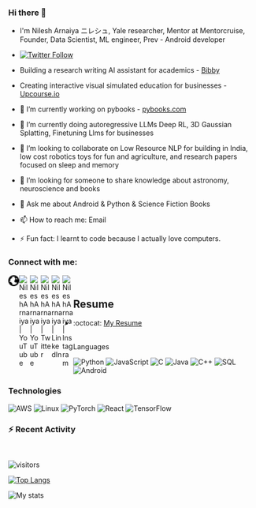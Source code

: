 ### Hi there 👋

<!--
**NileshArnaiya/NileshArnaiya** is a ✨ _special_ ✨ repository because its `README.md` (this file) appears on your GitHub profile.
-->
- I'm Nilesh Arnaiya ニレシュ, Yale researcher, Mentor at Mentorcruise, Founder, Data Scientist, ML engineer, Prev - Android developer
- [![Twitter Follow](https://img.shields.io/twitter/follow/NileshArnaiya?color=1DA1F2&logo=twitter&style=for-the-badge)](https://twitter.com/intent/follow?original_referer=https%3A%2F%2Fgithub.com%2FNileshArnaiya&screen_name=NileshArnaiya)


- Building a research writing AI assistant for academics - [Bibby](https://trybibby.com)
- Creating interactive visual simulated education for businesses - [Upcourse.io](https://upcourse.io)
- 🔭 I’m currently working on pybooks - [pybooks.com](https://pybooks.com)
- 🌱 I’m currently doing autoregressive LLMs Deep RL, 3D Gaussian Splatting, Finetuning Llms for businesses 
- 👯 I’m looking to collaborate on Low Resource NLP for building in India, low cost robotics toys for fun and agriculture, and research papers focused on sleep and memory
- 🤔 I’m looking for someone to share knowledge about astronomy, neuroscience and books 
- 💬 Ask me about Android & Python & Science Fiction Books
- 📫 How to reach me: Email
- ⚡ Fun fact: I learnt to code because I actually love computers. 

### Connect with me:

[<img align="left" alt="NileshArnaiya" width="22px" src="https://raw.githubusercontent.com/iconic/open-iconic/master/svg/globe.svg" />][website]
[<img align="left" alt="NileshArnaiya | YouTube" width="22px" src="https://cdn.jsdelivr.net/npm/simple-icons@v3/icons/youtube.svg" />][youtube]
[<img align="left" alt="NileshArnaiya | YouTube" width="22px" src="https://cdn.jsdelivr.net/npm/simple-icons@v3/icons/youtube.svg" />][youtube2]



[<img align="left" alt="NileshArnaiya | Twitter" width="22px" src="https://cdn.jsdelivr.net/npm/simple-icons@v3/icons/twitter.svg" />][twitter]
[<img align="left" alt="NileshArnaiya | LinkedIn" width="22px" src="https://cdn.jsdelivr.net/npm/simple-icons@v3/icons/linkedin.svg" />][linkedin]
[<img align="left" alt="NileshArnaiya | Instagram" width="22px" src="https://cdn.jsdelivr.net/npm/simple-icons@v3/icons/instagram.svg" />][instagram]

<br />

## Resume
  - :octocat: [My Resume](https://drive.google.com/file/d//view)

<br />
Languages

![Python](https://img.shields.io/badge/-Python-000?&logo=Python)
![JavaScript](https://img.shields.io/badge/-JavaScript-000?&logo=JavaScript)
![C](https://img.shields.io/badge/-C-000?&logo=C)
![Java](https://img.shields.io/badge/-Java-000?&logo=Java&logoColor=007396)
![C++](https://img.shields.io/badge/-C++-000?&logo=c%2b%2b&logoColor=00599C)
![SQL](https://img.shields.io/badge/-SQL-000?&logo=MySQL)
![Android](https://img.shields.io/badge/Android-3DDC84?style=for-the-badge&logo=android&logoColor=white)

### Technologies

![AWS](https://img.shields.io/badge/-AWS-000?&logo=Amazon-AWS&logoColor=F90)
![Linux](https://img.shields.io/badge/-Linux-000?&logo=Linux)
![PyTorch](https://img.shields.io/badge/-PyTorch-000?&logo=PyTorch)
![React](https://img.shields.io/badge/-React-000?&logo=React)
![TensorFlow](https://img.shields.io/badge/-TensorFlow-000?&logo=TensorFlow)

### :zap: Recent Activity

<!--START_SECTION:activity-->

<!--END_SECTION:activity-->
<br>

![visitors](https://visitor-badge.glitch.me/badge?page_id=NileshArnaiya.visitor-badge&left_color=green&right_color=red)
<br />

[![Top Langs](https://github-readme-stats.vercel.app/api/top-langs/?username=NileshArnaiya&layout=compact)](https://github.com/anuraghazra/github-readme-stats)

![My stats](https://github-readme-stats.vercel.app/api?username=NileshArnaiya&show_icons=true&theme=cobalt)

[website]: https://nilesharnaiya.com
[twitter]: https://twitter.com/NileshArnaiya
[youtube]: https://www.youtube.com/channel/UCR9zKTQN2fGv3BPlAHBkeMg/
[youtube2]: https://www.youtube.com/channel/UCpXBO_B9FAxZ5FH8c2HFKvQ
[instagram]: https://instagram.com/2minuteai
[linkedin]: https://linkedin.com/in/NileshArnaiya


